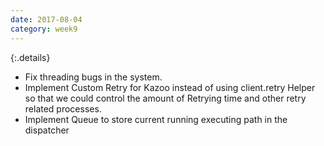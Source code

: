 ```yaml
---
date: 2017-08-04
category: week9
---
```

{:.details}
- Fix threading bugs in the system.
- Implement Custom Retry for Kazoo instead of using client.retry Helper so that we could control the amount of Retrying time and other retry related processes.
- Implement Queue to store current running executing path in the dispatcher
